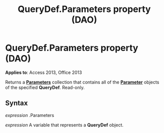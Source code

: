 ﻿---
title: QueryDef.Parameters property (DAO)
TOCTitle: Parameters Property
ms:assetid: 0a83f4b8-24b6-8d61-1c15-d16919272e57
ms:mtpsurl: https://msdn.microsoft.com/library/Ff845106(v=office.15)
ms:contentKeyID: 48543155
ms.date: 09/18/2015
mtps_version: v=office.15
f1_keywords:
- dao360.chm1053177
f1_categories:
- Office.Version=v15
---

# QueryDef.Parameters property (DAO)


**Applies to**: Access 2013, Office 2013

Returns a **[Parameters](parameters-collection-dao.md)** collection that contains all of the **[Parameter](parameter-object-dao.md)** objects of the specified **QueryDef**. Read-only.

## Syntax

*expression* .Parameters

*expression* A variable that represents a **QueryDef** object.

